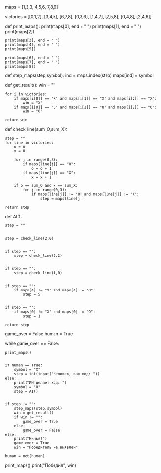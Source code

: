 maps = [1,2,3,
        4,5,6,
        7,8,9]
 

victories = [[0,1,2],
             [3,4,5],
             [6,7,8],
             [0,3,6],
             [1,4,7],
             [2,5,8],
             [0,4,8],
             [2,4,6]]
 

def print_maps():
    print(maps[0], end = " ")
    print(maps[1], end = " ")
    print(maps[2])
 
    print(maps[3], end = " ")
    print(maps[4], end = " ")
    print(maps[5])
 
    print(maps[6], end = " ")
    print(maps[7], end = " ")
    print(maps[8])
     

def step_maps(step,symbol):
    ind = maps.index(step)
    maps[ind] = symbol
 

def get_result():
    win = ""
 
    for i in victories:
        if maps[i[0]] == "X" and maps[i[1]] == "X" and maps[i[2]] == "X":
            win = "X"
        if maps[i[0]] == "O" and maps[i[1]] == "O" and maps[i[2]] == "O":
            win = "O"   
             
    return win
 

def check_line(sum_O,sum_X):
 
    step = ""
    for line in victories:
        o = 0
        x = 0
 
        for j in range(0,3):
            if maps[line[j]] == "O":
                o = o + 1
            if maps[line[j]] == "X":
                x = x + 1
 
        if o == sum_O and x == sum_X:
            for j in range(0,3):
                if maps[line[j]] != "O" and maps[line[j]] != "X":
                    step = maps[line[j]]
                 
    return step
 

def AI():        
 
    step = ""
 
    
    step = check_line(2,0)
 
    
    if step == "":
        step = check_line(0,2)        
 
    
    if step == "":
        step = check_line(1,0)           
 
    
    if step == "":
        if maps[4] != "X" and maps[4] != "O":
            step = 5           
 
    
    if step == "":
        if maps[0] != "X" and maps[0] != "O":
            step = 1           
   
    return step
 

game_over = False
human = True
 
while game_over == False:
 
    
    print_maps()
 
    
    if human == True:
        symbol = "X"
        step = int(input("Человек, ваш ход: "))
    else:
        print("ИИ делает ход: ")
        symbol = "O"
        step = AI()
 
    
    if step != "":
        step_maps(step,symbol) 
        win = get_result() 
        if win != "":
            game_over = True
        else:
            game_over = False
    else:
        print("Ничья!")
        game_over = True
        win = "Победитель не выявлен"
 
    human = not(human)        
 
        
print_maps()
print("Победил", win)   
